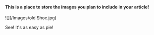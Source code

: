 #### This is a place to store the images you plan to include in your article!

![](/Images/old Shoe.jpg)

See! It's as easy as pie!

